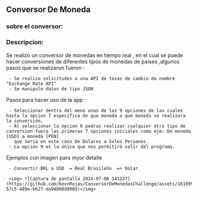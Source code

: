 <h2><b>Conversor De Moneda</b></h2>

### sobre el conversor: 
### Descripcion: 

<p1> Se realizo un conversor de monedas en tiempo real , en el cual se puede hacer conversiones de diferentes tipos de monedas de paises 
     ,algunos pasos que se realizaron fueron :</p1>

     - Se realizo solicitudes a una API de tasas de cambio de nombre "Exchange Rate API"
     - Se manipulo datos de tipo JSON 

<p2> Pasos para hacer uso de la app : </p2>

     - Seleccionar dentro del menú unas de las 9 opciones de las cuales hasta la opcion 7 especifica de que moneda a que moneda se realizara la conversión.
     - Al seleccionar la opcion 8 podras realizar cualquier otro tipo de conversion fuera las primeras 7 opciones iniciales como ejm: De moneda [USD] a moneda [PEN]
       que seria en este caso De Dolares a Soles Peruanos.
     - La opción 9 es la única que nos permitirá salir del programa.
           
     
<p3> Ejemplos con imagen para myor detalle </p3>

     - Convertir BRL a USD  = Real Brasileño  => Dolar

     <img> ![Captura de pantalla 2024-07-08 141227](https://github.com/KevnRojas/ConversorDeMonedasChallenge/assets/161899020/e8c5ef7f-57c5-489e-b627-da94008d800d)</img>
